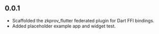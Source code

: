 ## 0.0.1

- Scaffolded the zkprov_flutter federated plugin for Dart FFI bindings.
- Added placeholder example app and widget test.
